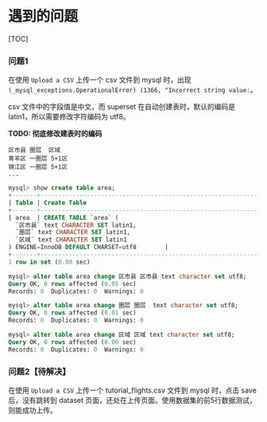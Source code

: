 # 遇到的问题

[TOC]

### 问题1

在使用 `Upload a CSV` 上传一个 csv 文件到 mysql 时，出现 `(_mysql_exceptions.OperationalError) (1366, "Incorrect string value:`。


csv 文件中的字段值是中文，而 superset 在自动创建表时，默认的编码是 latin1，所以需要修改字符编码为 utf8。

**TODO: 彻底修改建表时的编码**

```
区市县	圈层	区域
青羊区	一圈层	5+1区
锦江区	一圈层	5+1区
...
```

```sql
mysql> show create table area;
+-------+--------------------------------------------------------------------------------------------------------------------------------------------------------------------------------+
| Table | Create Table                                                                                                                                                                   |
+-------+--------------------------------------------------------------------------------------------------------------------------------------------------------------------------------+
| area  | CREATE TABLE `area` (
  `区市县` text CHARACTER SET latin1,
  `圈层` text CHARACTER SET latin1,
  `区域` text CHARACTER SET latin1
) ENGINE=InnoDB DEFAULT CHARSET=utf8        |
+-------+--------------------------------------------------------------------------------------------------------------------------------------------------------------------------------+
1 row in set (0.00 sec)

mysql> alter table area change 区市县 区市县 text character set utf8;
Query OK, 0 rows affected (0.05 sec)
Records: 0  Duplicates: 0  Warnings: 0

mysql> alter table area change 圈层 圈层  text character set utf8;               
Query OK, 0 rows affected (0.01 sec)
Records: 0  Duplicates: 0  Warnings: 0

mysql> alter table area change 区域 区域 text character set utf8;          
Query OK, 0 rows affected (0.00 sec)
Records: 0  Duplicates: 0  Warnings: 0
```

### 问题2【待解决】

在使用 `Upload a CSV` 上传一个 tutorial_flights.csv 文件到 mysql 时，点击 save 后，没有跳转到 dataset 页面，还处在上传页面。使用数据集的前5行数据测试，则能成功上传。